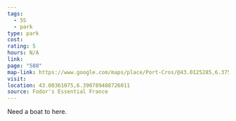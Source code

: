 ```yaml
---
tags:
  - 5S
  - park
type: park
cost: 
rating: 5
hours: N/A
link: 
page: "580"
map-link: https://www.google.com/maps/place/Port-Cros/@43.0125285,6.3751606,14.46z/data=!4m6!3m5!1s0x12c92aa4e13a4ad1:0x6196c1f51959393b!8m2!3d43.0035949!4d6.3944268!16s%2Fm%2F0j3dlm5?entry=ttu&g_ep=EgoyMDI0MTAwNy4xIKXMDSoASAFQAw%3D%3D
visit: 
location: 43.00361075,6.390789488726011
source: Fodor's Essential France
---
```

Need a boat to here.